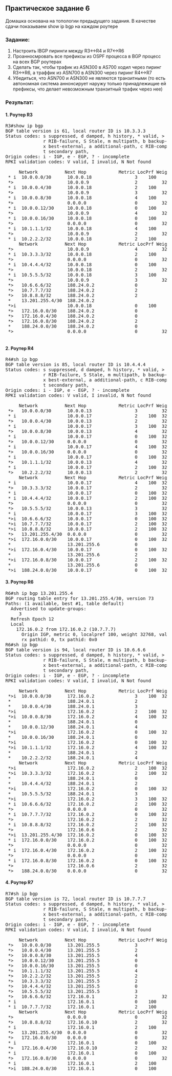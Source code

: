 ## Практическое задание 6

Домашка основана на топологии предыдущего задания.
В качестве сдачи показываем show ip bgp на каждом роутере

### Задание:

1. Настроить IBGP пиринги между R3<->R4 и R7<->R6
2. Проанносмровать все префиксы из OSPF процесса в BGP процесс на всех BGP роутерах
3. Сделать так, чтобы трафик из ASN300 в AS700 ходил через пиринг R3<->R6, а траффик из ASN700 в ASN300 через пиринг R4<->R7
4. Убедиться, что ASN700 и ASN300 не являются транзитными (то есть автономная система аннонсирует наружу только принадлежищие ей префиксы, что делает невозможным транзитный трафик через нее)


### Результат:

#### 1.  Роутер R3

<pre>
R3#show ip bgp
BGP table version is 61, local router ID is 10.3.3.3
Status codes: s suppressed, d damped, h history, * valid, > best, i - internal, 
              r RIB-failure, S Stale, m multipath, b backup-path, f RT-Filter, 
              x best-external, a additional-path, c RIB-compressed, 
              t secondary path, 
Origin codes: i - IGP, e - EGP, ? - incomplete
RPKI validation codes: V valid, I invalid, N Not found

     Network          Next Hop            Metric LocPrf Weight Path
 * i  10.0.0.0/30      10.0.0.18                3    100      0 ?
 *>                    10.0.0.9                 2         32768 ?
 * i  10.0.0.4/30      10.0.0.18                2    100      0 ?
 *>                    10.0.0.9                 3         32768 ?
 * i  10.0.0.8/30      10.0.0.18                4    100      0 ?
 *>                    0.0.0.0                  0         32768 ?
 * i  10.0.0.12/30     10.0.0.18                0    100      0 ?
 *>                    10.0.0.9                 4         32768 ?
 * i  10.0.0.16/30     10.0.0.18                0    100      0 ?
 *>                    0.0.0.0                  0         32768 ?
 * i  10.1.1.1/32      10.0.0.18                4    100      0 ?
 *>                    10.0.0.9                 2         32768 ?
 * i  10.2.2.2/32      10.0.0.18                2    100      0 ?
     Network          Next Hop            Metric LocPrf Weight Path
 *>                    10.0.0.9                 4         32768 ?
 * i  10.3.3.3/32      10.0.0.18                2    100      0 ?
 *>                    0.0.0.0                  0         32768 ?
 * i  10.4.4.4/32      10.0.0.18                0    100      0 ?
 *>                    10.0.0.18                2         32768 ?
 * i  10.5.5.5/32      10.0.0.18                3    100      0 ?
 *>                    10.0.0.9                 3         32768 ?
 *>   10.6.6.6/32      188.24.0.2               0             0 700 ?
 *>   10.7.7.7/32      188.24.0.2               2             0 700 ?
 *>   10.8.8.8/32      188.24.0.2               2             0 700 ?
 *    13.201.255.4/30  188.24.0.2                             0 700 i
 *>i                   10.0.0.18                0    100      0 i
 *>   172.16.0.0/30    188.24.0.2               0             0 700 ?
 *>   172.16.0.4/30    188.24.0.2               0             0 700 ?
 *>   172.16.0.8/30    188.24.0.2               2             0 700 ?
 *    188.24.0.0/30    188.24.0.2               0             0 700 i
 *>                    0.0.0.0                  0         32768 i

</pre>

#### 2.  Роутер R4

<pre>
R4#sh ip bgp
BGP table version is 85, local router ID is 10.4.4.4
Status codes: s suppressed, d damped, h history, * valid, > best, i - internal, 
              r RIB-failure, S Stale, m multipath, b backup-path, f RT-Filter, 
              x best-external, a additional-path, c RIB-compressed, 
              t secondary path, 
Origin codes: i - IGP, e - EGP, ? - incomplete
RPKI validation codes: V valid, I invalid, N Not found

     Network          Next Hop            Metric LocPrf Weight Path
 *>   10.0.0.0/30      10.0.0.13                3         32768 ?
 * i                   10.0.0.17                2    100  32768 ?
 *>   10.0.0.4/30      10.0.0.13                2         32768 ?
 * i                   10.0.0.17                3    100  32768 ?
 *>   10.0.0.8/30      10.0.0.13                4         32768 ?
 * i                   10.0.0.17                0    100  32768 ?
 *>   10.0.0.12/30     0.0.0.0                  0         32768 ?
 * i                   10.0.0.17                4    100  32768 ?
 *>   10.0.0.16/30     0.0.0.0                  0         32768 ?
 * i                   10.0.0.17                0    100  32768 ?
 *>   10.1.1.1/32      10.0.0.13                4         32768 ?
 * i                   10.0.0.17                2    100  32768 ?
 *>   10.2.2.2/32      10.0.0.13                2         32768 ?
     Network          Next Hop            Metric LocPrf Weight Path
 * i                   10.0.0.17                4    100  32768 ?
 *>   10.3.3.3/32      10.0.0.17                2         32768 ?
 * i                   10.0.0.17                0    100  32768 ?
 * i  10.4.4.4/32      10.0.0.17                2    100  32768 ?
 *>                    0.0.0.0                  0         32768 ?
 *>   10.5.5.5/32      10.0.0.13                3         32768 ?
 * i                   10.0.0.17                3    100  32768 ?
 *>i  10.6.6.6/32      10.0.0.17                0    100  32768 700 ?
 *>i  10.7.7.7/32      10.0.0.17                2    100  32768 700 ?
 *>i  10.8.8.8/32      10.0.0.17                2    100  32768 700 ?
 *>   13.201.255.4/30  0.0.0.0                  0         32768 i
 *>i  172.16.0.0/30    10.0.0.17                0    100  32768 700 ?
 *                     13.201.255.6             0             0 700 i
 *>i  172.16.0.4/30    10.0.0.17                0    100  32768 700 ?
 *                     13.201.255.6             2             0 700 i
 *>i  172.16.0.8/30    10.0.0.17                2    100  32768 700 ?
 *                     13.201.255.6             0             0 700 i
 *>i  188.24.0.0/30    10.0.0.17                0    100  32768 i
</pre>

#### 3.  Роутер R6

<pre>
R6#sh ip bgp 13.201.255.4
BGP routing table entry for 13.201.255.4/30, version 73
Paths: (1 available, best #1, table default)
  Advertised to update-groups:
     3         
  Refresh Epoch 12
  Local
    172.16.0.2 from 172.16.0.2 (10.7.7.7)
      Origin IGP, metric 0, localpref 100, weight 32768, valid, internal, best
      rx pathid: 0, tx pathid: 0x0
R6#sh ip bgp
BGP table version is 94, local router ID is 10.6.6.6
Status codes: s suppressed, d damped, h history, * valid, > best, i - internal, 
              r RIB-failure, S Stale, m multipath, b backup-path, f RT-Filter, 
              x best-external, a additional-path, c RIB-compressed, 
              t secondary path, 
Origin codes: i - IGP, e - EGP, ? - incomplete
RPKI validation codes: V valid, I invalid, N Not found

     Network          Next Hop            Metric LocPrf Weight Path
 *>i  10.0.0.0/30      172.16.0.2               3    100  32768 300 i
 *                     188.24.0.1               2             0 300 i
 *    10.0.0.4/30      188.24.0.1               3             0 300 i
 *>i                   172.16.0.2               2    100  32768 300 i
 *>i  10.0.0.8/30      172.16.0.2               4    100  32768 300 i
 *                     188.24.0.1               0             0 300 i
 *    10.0.0.12/30     188.24.0.1               4             0 300 i
 *>i                   172.16.0.2               0    100  32768 300 i
 *    10.0.0.16/30     188.24.0.1               0             0 300 i
 *>i                   172.16.0.2               0    100  32768 300 i
 *>i  10.1.1.1/32      172.16.0.2               4    100  32768 300 i
 *                     188.24.0.1               2             0 300 i
 *    10.2.2.2/32      188.24.0.1               4             0 300 i
     Network          Next Hop            Metric LocPrf Weight Path
 *>i                   172.16.0.2               2    100  32768 300 i
 *>i  10.3.3.3/32      172.16.0.2               2    100  32768 300 i
 *                     188.24.0.1               0             0 300 i
 *    10.4.4.4/32      188.24.0.1               2             0 300 i
 *>i                   172.16.0.2               0    100  32768 300 i
 *    10.5.5.5/32      188.24.0.1               3             0 300 i
 *>i                   172.16.0.2               3    100  32768 300 i
 * i  10.6.6.6/32      172.16.0.2               2    100  32768 ?
 *>                    0.0.0.0                  0         32768 ?
 * i  10.7.7.7/32      172.16.0.2               0    100  32768 ?
 *>                    172.16.0.2               2         32768 ?
 * i  10.8.8.8/32      172.16.0.2               2    100  32768 ?
 *>                    172.16.0.6               2         32768 ?
 *>i  13.201.255.4/30  172.16.0.2               0    100  32768 i
 * i  172.16.0.0/30    172.16.0.2               0    100  32768 ?
 *>                    0.0.0.0                  0         32768 ?
 * i  172.16.0.4/30    172.16.0.2               2    100  32768 ?
 *>                    0.0.0.0                  0         32768 ?
 * i  172.16.0.8/30    172.16.0.2               0    100  32768 ?
 *>                    172.16.0.6               2         32768 ?
 *>   188.24.0.0/30    0.0.0.0                  0         32768 i
</pre>

#### 4.  Роутер R7

<pre>
R7#sh ip bgp
BGP table version is 72, local router ID is 10.7.7.7
Status codes: s suppressed, d damped, h history, * valid, > best, i - internal, 
              r RIB-failure, S Stale, m multipath, b backup-path, f RT-Filter, 
              x best-external, a additional-path, c RIB-compressed, 
              t secondary path, 
Origin codes: i - IGP, e - EGP, ? - incomplete
RPKI validation codes: V valid, I invalid, N Not found

     Network          Next Hop            Metric LocPrf Weight Path
 *>   10.0.0.0/30      13.201.255.5             3             0 300 i
 *>   10.0.0.4/30      13.201.255.5             2             0 300 i
 *>   10.0.0.8/30      13.201.255.5             4             0 300 i
 *>   10.0.0.12/30     13.201.255.5             0             0 300 i
 *>   10.0.0.16/30     13.201.255.5             0             0 300 i
 *>   10.1.1.1/32      13.201.255.5             4             0 300 i
 *>   10.2.2.2/32      13.201.255.5             2             0 300 i
 *>   10.3.3.3/32      13.201.255.5             2             0 300 i
 *>   10.4.4.4/32      13.201.255.5             0             0 300 i
 *>   10.5.5.5/32      13.201.255.5             3             0 300 i
 *>   10.6.6.6/32      172.16.0.1               2         32768 ?
 * i                   172.16.0.1               0    100      0 ?
 * i  10.7.7.7/32      172.16.0.1               2    100      0 ?
     Network          Next Hop            Metric LocPrf Weight Path
 *>                    0.0.0.0                  0         32768 ?
 *>   10.8.8.8/32      172.16.0.10              2         32768 ?
 * i                   172.16.0.1               2    100      0 ?
 *>   13.201.255.4/30  0.0.0.0                  0         32768 i
 *>   172.16.0.0/30    0.0.0.0                  0         32768 ?
 * i                   172.16.0.1               0    100      0 ?
 *>   172.16.0.4/30    172.16.0.10              2         32768 ?
 * i                   172.16.0.1               0    100      0 ?
 *>   172.16.0.8/30    0.0.0.0                  0         32768 ?
 * i                   172.16.0.1               2    100      0 ?
 *>i  188.24.0.0/30    172.16.0.1               0    100      0 i
</pre>
